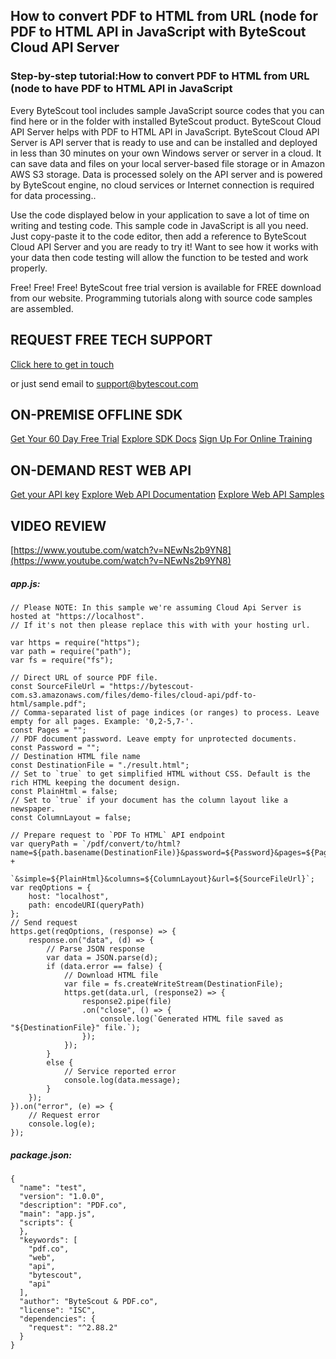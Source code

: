 ## How to convert PDF to HTML from URL (node for PDF to HTML API in JavaScript with ByteScout Cloud API Server

### Step-by-step tutorial:How to convert PDF to HTML from URL (node to have PDF to HTML API in JavaScript

Every ByteScout tool includes sample JavaScript source codes that you can find here or in the folder with installed ByteScout product. ByteScout Cloud API Server helps with PDF to HTML API in JavaScript. ByteScout Cloud API Server is API server that is ready to use and can be installed and deployed in less than 30 minutes on your own Windows server or server in a cloud. It can save data and files on your local server-based file storage or in Amazon AWS S3 storage. Data is processed solely on the API server and is powered by ByteScout engine, no cloud services or Internet connection is required for data processing..

Use the code displayed below in your application to save a lot of time on writing and testing code.  This sample code in JavaScript is all you need. Just copy-paste it to the code editor, then add a reference to ByteScout Cloud API Server and you are ready to try it! Want to see how it works with your data then code testing will allow the function to be tested and work properly.

Free! Free! Free! ByteScout free trial version is available for FREE download from our website. Programming tutorials along with source code samples are assembled.

## REQUEST FREE TECH SUPPORT

[Click here to get in touch](https://bytescout.zendesk.com/hc/en-us/requests/new?subject=ByteScout%20Cloud%20API%20Server%20Question)

or just send email to [support@bytescout.com](mailto:support@bytescout.com?subject=ByteScout%20Cloud%20API%20Server%20Question) 

## ON-PREMISE OFFLINE SDK 

[Get Your 60 Day Free Trial](https://bytescout.com/download/web-installer?utm_source=github-readme)
[Explore SDK Docs](https://bytescout.com/documentation/index.html?utm_source=github-readme)
[Sign Up For Online Training](https://academy.bytescout.com/)


## ON-DEMAND REST WEB API

[Get your API key](https://pdf.co/documentation/api?utm_source=github-readme)
[Explore Web API Documentation](https://pdf.co/documentation/api?utm_source=github-readme)
[Explore Web API Samples](https://github.com/bytescout/ByteScout-SDK-SourceCode/tree/master/PDF.co%20Web%20API)

## VIDEO REVIEW

[https://www.youtube.com/watch?v=NEwNs2b9YN8](https://www.youtube.com/watch?v=NEwNs2b9YN8)




<!-- code block begin -->

##### **app.js:**
    
```
// Please NOTE: In this sample we're assuming Cloud Api Server is hosted at "https://localhost". 
// If it's not then please replace this with with your hosting url.

var https = require("https");
var path = require("path");
var fs = require("fs");

// Direct URL of source PDF file.
const SourceFileUrl = "https://bytescout-com.s3.amazonaws.com/files/demo-files/cloud-api/pdf-to-html/sample.pdf";
// Comma-separated list of page indices (or ranges) to process. Leave empty for all pages. Example: '0,2-5,7-'.
const Pages = "";
// PDF document password. Leave empty for unprotected documents.
const Password = "";
// Destination HTML file name
const DestinationFile = "./result.html";
// Set to `true` to get simplified HTML without CSS. Default is the rich HTML keeping the document design.
const PlainHtml = false;
// Set to `true` if your document has the column layout like a newspaper.
const ColumnLayout = false;

// Prepare request to `PDF To HTML` API endpoint
var queryPath = `/pdf/convert/to/html?name=${path.basename(DestinationFile)}&password=${Password}&pages=${Pages}` + 
    `&simple=${PlainHtml}&columns=${ColumnLayout}&url=${SourceFileUrl}`;
var reqOptions = {
    host: "localhost",
    path: encodeURI(queryPath)
};
// Send request
https.get(reqOptions, (response) => {
    response.on("data", (d) => {
        // Parse JSON response
        var data = JSON.parse(d);        
        if (data.error == false) {
            // Download HTML file
            var file = fs.createWriteStream(DestinationFile);
            https.get(data.url, (response2) => {
                response2.pipe(file)
                .on("close", () => {
                    console.log(`Generated HTML file saved as "${DestinationFile}" file.`);
                });
            });
        }
        else {
            // Service reported error
            console.log(data.message);
        }
    });
}).on("error", (e) => {
    // Request error
    console.log(e);
});

```

<!-- code block end -->    

<!-- code block begin -->

##### **package.json:**
    
```
{
  "name": "test",
  "version": "1.0.0",
  "description": "PDF.co",
  "main": "app.js",
  "scripts": {
  },
  "keywords": [
    "pdf.co",
    "web",
    "api",
    "bytescout",
    "api"
  ],
  "author": "ByteScout & PDF.co",
  "license": "ISC",
  "dependencies": {
    "request": "^2.88.2"
  }
}

```

<!-- code block end -->